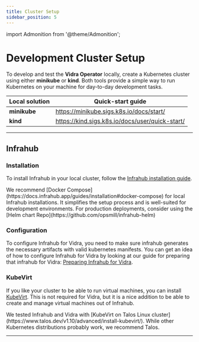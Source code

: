 ```yaml
---
title: Cluster Setup
sidebar_position: 5
---
```

import Admonition from '@theme/Admonition';

# Development Cluster Setup
To develop and test the **Vidra Operator** locally, create a Kubernetes cluster using either **minikube** or **kind**. Both tools provide a simple way to run Kubernetes on your machine for day-to-day development tasks.

| Local solution | Quick-start guide |
| -------------- | ---------------- |
| **minikube**   | https://minikube.sigs.k8s.io/docs/start/ |
| **kind**       | https://kind.sigs.k8s.io/docs/user/quick-start/ |

---
## Infrahub

### Installation
To install Infrahub in your local cluster, follow the [Infrahub installation guide](https://docs.infrahub.app/guides/installation).


<Admonition type="note" title="Infrahub Installation">
We recommend [Docker Compose](https://docs.infrahub.app/guides/installation#docker-compose) for local Infrahub installations. It simplifies the setup process and is well-suited for development environments.
For production deployments, consider using the [Helm chart Repo](https://github.com/opsmill/infrahub-helm)
</Admonition>

### Configuration
To configure Infrahub for Vidra, you need to make sure infrahub generates the necessary artifacts with valid kubernetes manifests. 
You can get an idea of how to configure Infrahub for Vidra by looking at our guide for preparing that infrahub for Vidra: [Preparing Infrahub for Vidra](../guides/infrahub).

### KubeVirt
If you like your cluster to be able to run virtual machines, you can install [KubeVirt](https://kubevirt.io/). This is not required for Vidra, but it is a nice addition to be able to create and manage virtual machines out of Infrahub.

<Admonition type="note" title="KubeVirt Installation">
We tested Infrahub and Vidra with [KubeVirt on Talos Linux cluster](https://www.talos.dev/v1.10/advanced/install-kubevirt/).  
While other Kubernetes distributions probably work, we recommend Talos.
</Admonition>

---


